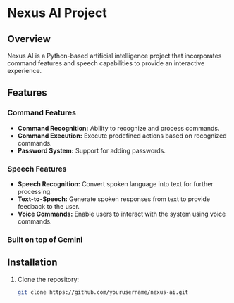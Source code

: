 # Nexus AI Project

## Overview

Nexus AI is a Python-based artificial intelligence project that incorporates command features and speech capabilities to provide an interactive experience.

## Features

### Command Features

- **Command Recognition:** Ability to recognize and process commands.
- **Command Execution:** Execute predefined actions based on recognized commands.
- **Password System:** Support for adding passwords.

### Speech Features

- **Speech Recognition:** Convert spoken language into text for further processing.
- **Text-to-Speech:** Generate spoken responses from text to provide feedback to the user.
- **Voice Commands:** Enable users to interact with the system using voice commands.

### Built on top of Gemini

## Installation

1. Clone the repository:
   ```bash
   git clone https://github.com/yourusername/nexus-ai.git
